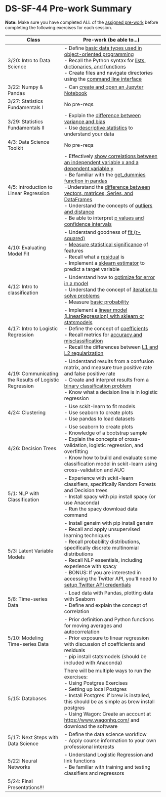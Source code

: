 # DS-SF-44 Pre-work Summary

__Note:__ Make sure you have completed ALL of the [assigned pre-work](../ds-prework-student.md) before completing the following exercises for each session.

Class | Pre-work (be able to...)
--- | ---
3/20: Intro to Data Science | - Define [basic data types used in object-oriented programming](https://www.computerhope.com/jargon/d/datatype.htm) <br /> - Recall the Python syntax for [lists, dictionaries, and functions](http://thomas-cokelaer.info/tutorials/python/data_structures.html) <br /> - Create files and navigate directories using the [command line interface](https://www.codecademy.com/courses/learn-the-command-line/lessons/navigation/exercises/your-first-command)
3/22: Numpy & Pandas | - Can [create and open an Jupyter Notebook](https://unidata.github.io/online-python-training/notebook.html)
3/27: Statistics Fundamentals I | No pre-reqs
3/29: Statistics Fundamentals II | - Explain the [difference between variance and bias](http://scott.fortmann-roe.com/docs/BiasVariance.html) <br /> - Use [descriptive statistics](https://machinelearningmastery.com/understand-machine-learning-data-descriptive-statistics-python/) to understand your data
4/3: Data Science Toolkit | No pre-reqs
4/5: Introduction to Linear Regression | - Effectively [show correlations between an independent variable x and a dependent variable y](http://sphweb.bumc.bu.edu/otlt/MPH-Modules/BS/BS704_Correlation-Regression/BS704_Correlation-Regression_print.html) <br /> - Be familiar with the [get_dummies function in pandas](https://pandas.pydata.org/pandas-docs/stable/generated/pandas.get_dummies.html) <br /> -Understand the [difference between vectors, matrices, Series, and DataFrames](https://pandas.pydata.org/pandas-docs/stable/dsintro.html) <br /> - Understand the concepts of [outliers and distance](https://machinelearningmastery.com/how-to-identify-outliers-in-your-data/) <br /> - Be able to interpret [p values and confidence intervals](http://blog.minitab.com/blog/adventures-in-statistics-2/understanding-hypothesis-tests%3A-confidence-intervals-and-confidence-levels)
4/10: Evaluating Model Fit | - Understand goodness of [fit (r-squared)](http://blog.minitab.com/blog/adventures-in-statistics-2/regression-analysis-how-do-i-interpret-r-squared-and-assess-the-goodness-of-fit) <br /> - [Measure statistical significance](http://blog.minitab.com/blog/adventures-in-statistics-2/how-to-interpret-regression-analysis-results-p-values-and-coefficients) of features <br /> - Recall what a [residual](http://stattrek.com/regression/residual-analysis.aspx?Tutorial=AP) is <br /> - Implement a [sklearn estimator](http://scikit-learn.org/stable/tutorial/statistical_inference/settings.html) to predict a target variable
4/12: Intro to classification | - Understand how to [optimize for error in a model](https://machinelearningmastery.com/implement-logistic-regression-stochastic-gradient-descent-scratch-python/) <br /> - Understand the concept of [iteration to solve problems](https://www.pythonlearn.com/html-008/cfbook006.html) <br /> - Measure [basic probability](https://towardsdatascience.com/basic-probability-theory-and-statistics-3105ab637213)
4/17: Intro to Logistic Regression | - Implement a [linear model (LinearRegression) with sklearn or statsmodels](http://bigdata-madesimple.com/how-to-run-linear-regression-in-python-scikit-learn/) <br /> - Define the concept of [coefficients](http://statisticsbyjim.com/glossary/regression-coefficient/) <br /> - Recall metrics for [accuracy and misclassification](http://www.dataschool.io/simple-guide-to-confusion-matrix-terminology/) <br /> - Recall the differences between [L1 and L2 regularization](https://www.r-bloggers.com/machine-learning-explained-regularization/)
4/19: Communicating the Results of Logistic Regression | - Understand results from a confusion matrix, and measure true positive rate and false positive rate <br /> - Create and interpret results from a [binary classification problem](http://blog.yhat.com/posts/logistic-regression-and-python.html) <br /> - Know what a decision line is in logistic regression
4/24: Clustering | - Use sckit-learn to fit models <br /> - Use seaborn to create plots <br /> - Use pandas to load datasets
4/26: Decision Trees | - Use seaborn to create plots <br /> - Knowledge of a bootstrap sample <br /> - Explain the concepts of cross-validation, logistic regression, and overfitting <br /> - Know how to build and evaluate some classification model in sckit-learn using cross-validation and AUC
5/1: NLP with Classification | - Experience with sckit-learn classifiers, specifically Random Forests and Decision trees <br /> - Install spacy with pip install spacy (or use Anaconda) <br /> - Run the spacy download data command
5/3: Latent Variable Models | - Install gensim with pip install gensim <br /> - Recall and apply unsupervised learning techniques <br /> - Recall probability distributions, specifically discrete multinomial distributions <br /> - Recall NLP essentials, including experience with spacy <br /> - BONUS: If you are interested in accessing the Twitter API, you'll need to [setup Twitter API credentials](./twitter-instructions.md)
5/8: Time-series Data | - Load data with Pandas, plotting data with Seaborn <br /> - Define and explain the concept of correlation
5/10: Modeling Time-series Data | - Prior definition and Python functions for moving averages and autocorrelation <br /> - Prior exposure to linear regression with discussion of coefficients and residuals <br /> - pip install statsmodels (should be included with Anaconda)
5/15: Databases | There will be multiple ways to run the exercises: <br /> - Using Postgres Exercises <br /> - Setting up local Postgres <br /> - Install Postgres: if brew is installed, this should be as simple as brew install postgres <br /> - Using Wagon: Create an account at https://www.wagonhq.com/ and download the software
5/17: Next Steps with Data Science | - Define the data science workflow <br /> - Apply course information to your own professional interests
5/22: Neural Networks | - Understand Logistic Regression and link functions <br /> - Be familiar with training and testing classifiers and regressors
5/24: Final Presentations!!! |
